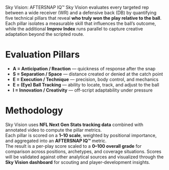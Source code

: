 Sky Vision: AFTERSNAP IQ™
Sky Vision evaluates every targeted rep between a wide receiver (WR) and a defensive back (DB) by quantifying five technical pillars that reveal **who truly won the play relative to the ball**.  
Each pillar isolates a measurable skill that influences the ball’s outcome, while the additional **Improv Index** runs parallel to capture creative adaptation beyond the scripted route.
#  Evaluation Pillars
- **A = Anticipation / Reaction** — quickness of response after the snap  
- **S = Separation / Space** — distance created or denied at the catch point  
- **E = Execution / Technique** — precision, body control, and mechanics  
- **E = (Eye) Ball Tracking** — ability to locate, track, and adjust to the ball  
- **I = Innovation / Creativity** — off-script adaptability under pressure  
# Methodology
Sky Vision uses **NFL Next Gen Stats tracking data** combined with annotated video to compute the pillar metrics.  
Each pillar is scored on a **1–10 scale**, weighted by positional importance, and aggregated into an **AFTERSNAP IQ™** metric.  
The result is a per-play score scaled to a **0–100 overall grade** for comparison across positions, archetypes, and coverage situations.
Scores will be validated against other analytical sources and visualized through the **Sky Vision dashboard** for scouting and player-development insights.
